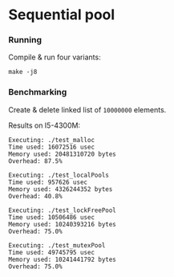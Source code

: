 # Sequential pool
### Running
Compile & run four variants:
```
make -j8
```

### Benchmarking
Create & delete linked list of `10000000` elements.

Results on I5-4300M:
```
Executing: ./test_malloc
Time used: 16072516 usec
Memory used: 20481310720 bytes
Overhead: 87.5%

Executing: ./test_localPools
Time used: 957626 usec
Memory used: 4326244352 bytes
Overhead: 40.8%

Executing: ./test_lockFreePool
Time used: 10506486 usec
Memory used: 10240393216 bytes
Overhead: 75.0%

Executing: ./test_mutexPool
Time used: 49745795 usec
Memory used: 10241441792 bytes
Overhead: 75.0%
```
